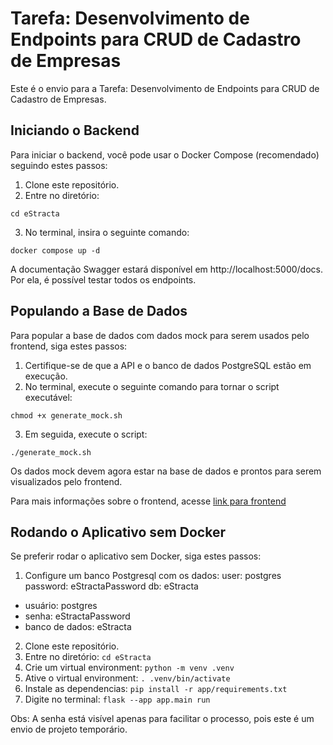 # Tarefa: Desenvolvimento de Endpoints para CRUD de Cadastro de Empresas

Este é o envio para a Tarefa: Desenvolvimento de Endpoints para CRUD de Cadastro de Empresas.

## Iniciando o Backend

Para iniciar o backend, você pode usar o Docker Compose (recomendado) seguindo estes passos:

1. Clone este repositório.
2. Entre no diretório:

`cd eStracta`

3. No terminal, insira o seguinte comando:

`docker compose up -d`

A documentação Swagger estará disponível em http://localhost:5000/docs. Por ela, é possível testar todos os endpoints.

## Populando a Base de Dados

Para popular a base de dados com dados mock para serem usados pelo frontend, siga estes passos:

1. Certifique-se de que a API e o banco de dados PostgreSQL estão em execução.
2. No terminal, execute o seguinte comando para tornar o script executável:

`chmod +x generate_mock.sh`

3. Em seguida, execute o script:

`./generate_mock.sh`

Os dados mock devem agora estar na base de dados e prontos para serem visualizados pelo frontend.

Para mais informações sobre o frontend, acesse [link para frontend](https://github.com/gbilton/estracta-react)

## Rodando o Aplicativo sem Docker

Se preferir rodar o aplicativo sem Docker, siga estes passos:

1. Configure um banco Postgresql com os dados:
   user: postgres
   password: eStractaPassword
   db: eStracta

- usuário: postgres
- senha: eStractaPassword
- banco de dados: eStracta

2. Clone este repositório.
3. Entre no diretório:
   `cd eStracta`
4. Crie um virtual environment:
   `python -m venv .venv`
5. Ative o virtual environment:
   `. .venv/bin/activate`
6. Instale as dependencias:
   `pip install -r app/requirements.txt`
7. Digite no terminal:
   `flask --app app.main run`

Obs: A senha está visível apenas para facilitar o processo, pois este é um envio de projeto temporário.
